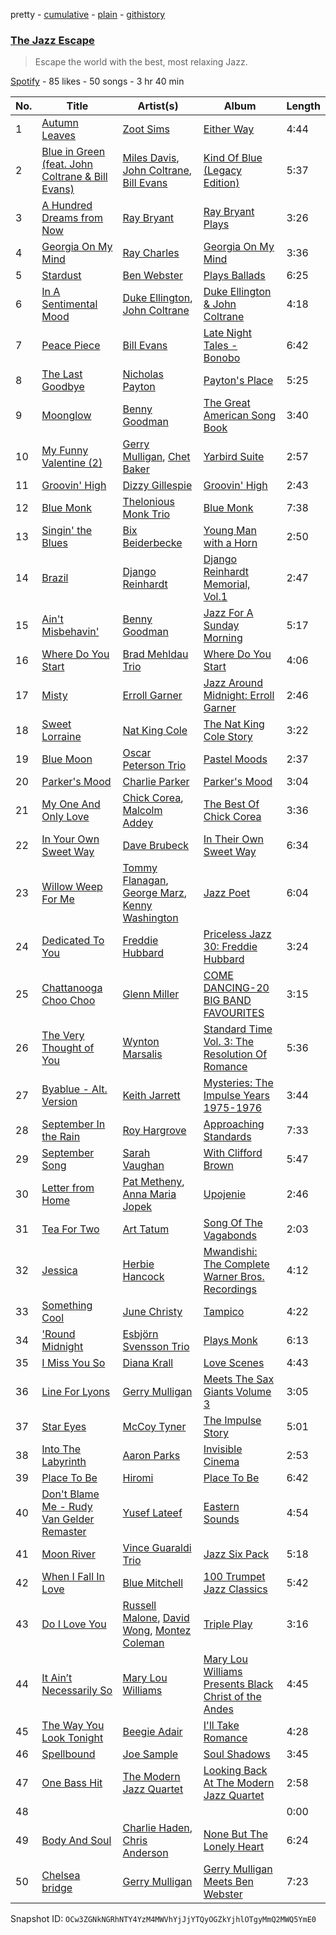 pretty - [cumulative](/playlists/cumulative/7hjaw2oDqkMS2uDk5vmzAu.md) - [plain](/playlists/plain/7hjaw2oDqkMS2uDk5vmzAu) - [githistory](https://github.githistory.xyz/mackorone/spotify-playlist-archive/blob/main/playlists/plain/7hjaw2oDqkMS2uDk5vmzAu)

### [The Jazz Escape](https://open.spotify.com/playlist/7hjaw2oDqkMS2uDk5vmzAu)

> Escape the world with the best, most relaxing Jazz.

[Spotify](https://open.spotify.com/user/spotify) - 85 likes - 50 songs - 3 hr 40 min

| No. | Title | Artist(s) | Album | Length |
|---|---|---|---|---|
| 1 | [Autumn Leaves](https://open.spotify.com/track/1KGBpfScfuZVlgj5U4Tq31) | [Zoot Sims](https://open.spotify.com/artist/1pwr5rTWLVfqhvHfB7Reap) | [Either Way](https://open.spotify.com/album/4GdX9SFD6n0uynQPg2VOQY) | 4:44 |
| 2 | [Blue in Green \(feat\. John Coltrane & Bill Evans\)](https://open.spotify.com/track/0aWMVrwxPNYkKmFthzmpRi) | [Miles Davis](https://open.spotify.com/artist/0kbYTNQb4Pb1rPbbaF0pT4), [John Coltrane](https://open.spotify.com/artist/2hGh5VOeeqimQFxqXvfCUf), [Bill Evans](https://open.spotify.com/artist/4jXfFzeP66Zy67HM2mvIIF) | [Kind Of Blue \(Legacy Edition\)](https://open.spotify.com/album/4sb0eMpDn3upAFfyi4q2rw) | 5:37 |
| 3 | [A Hundred Dreams from Now](https://open.spotify.com/track/63kalFnjm1Wy8OvKXO7hWG) | [Ray Bryant](https://open.spotify.com/artist/617L0tV5Y7lMvUHGHR43AR) | [Ray Bryant Plays](https://open.spotify.com/album/4q8hkJRnSQaWiqW0b2Lw7G) | 3:26 |
| 4 | [Georgia On My Mind](https://open.spotify.com/track/0KkmIGbNiEGloUla4TK4hP) | [Ray Charles](https://open.spotify.com/artist/1eYhYunlNJlDoQhtYBvPsi) | [Georgia On My Mind](https://open.spotify.com/album/4Mq1I0fl1MwhOCUtWoX1Wl) | 3:36 |
| 5 | [Stardust](https://open.spotify.com/track/4nbqUfqKObLWhuUT7PWV1N) | [Ben Webster](https://open.spotify.com/artist/34W7ZCX0LZeJd8q6boKGOk) | [Plays Ballads](https://open.spotify.com/album/2bI7k1iblL7PAIzHPA86Et) | 6:25 |
| 6 | [In A Sentimental Mood](https://open.spotify.com/track/51BfVxH0QfxTpFgZMMbhwK) | [Duke Ellington](https://open.spotify.com/artist/4F7Q5NV6h5TSwCainz8S5A), [John Coltrane](https://open.spotify.com/artist/2hGh5VOeeqimQFxqXvfCUf) | [Duke Ellington & John Coltrane](https://open.spotify.com/album/7qsnx3thQiQabvDkHfqI1m) | 4:18 |
| 7 | [Peace Piece](https://open.spotify.com/track/5xkTHtZiRaazoh87lpeNwY) | [Bill Evans](https://open.spotify.com/artist/4jXfFzeP66Zy67HM2mvIIF) | [Late Night Tales \- Bonobo](https://open.spotify.com/album/0y3ai6LH83qeeeCbmpaIvf) | 6:42 |
| 8 | [The Last Goodbye](https://open.spotify.com/track/5AuLuhe6LXvVod82HxJtXO) | [Nicholas Payton](https://open.spotify.com/artist/3cwVFmQ6mcUoGR6ZvIPuZ4) | [Payton's Place](https://open.spotify.com/album/0lohKc2RubArv0PbjXJYNB) | 5:25 |
| 9 | [Moonglow](https://open.spotify.com/track/2GnYSGPljKiNKZ8OqYVyck) | [Benny Goodman](https://open.spotify.com/artist/1pBuKaLHJlIlqYxQQaflve) | [The Great American Song Book](https://open.spotify.com/album/49HFqpBu2kqYIwOiSKknny) | 3:40 |
| 10 | [My Funny Valentine \(2\)](https://open.spotify.com/track/0MUVhuKwrPtnZW1worw31n) | [Gerry Mulligan](https://open.spotify.com/artist/6l40OFJhuTbHQ9V12evc9K), [Chet Baker](https://open.spotify.com/artist/3rxeQlsv0Sc2nyYaZ5W71T) | [Yarbird Suite](https://open.spotify.com/album/4ThZRAF2wqmOcnRIMxJu8h) | 2:57 |
| 11 | [Groovin' High](https://open.spotify.com/track/3xK8Ec4RoHgFB9zDJkat8c) | [Dizzy Gillespie](https://open.spotify.com/artist/5RzjqfPS0Bu4bUMkyNNDpn) | [Groovin' High](https://open.spotify.com/album/3Zvvgj16yTtmCVqndZUH7G) | 2:43 |
| 12 | [Blue Monk](https://open.spotify.com/track/3Us7ZYk1MxPMvQu5mnI0Zw) | [Thelonious Monk Trio](https://open.spotify.com/artist/1eLGUQKWRwsvTDCJhH788m) | [Blue Monk](https://open.spotify.com/album/2TscgjDmicRE7TZEr5ASMU) | 7:38 |
| 13 | [Singin' the Blues](https://open.spotify.com/track/6ecHrGMH1xnmRdKakgIIpT) | [Bix Beiderbecke](https://open.spotify.com/artist/3kfbYBrL3MCPAMUwKDRpc7) | [Young Man with a Horn](https://open.spotify.com/album/5wTbwGNBPIPNdka8zs7os2) | 2:50 |
| 14 | [Brazil](https://open.spotify.com/track/6m8ROlnJfX5nYsMydTKbzo) | [Django Reinhardt](https://open.spotify.com/artist/5Z1XZyEFY0dewG8faEIiEx) | [Django Reinhardt Memorial, Vol.1](https://open.spotify.com/album/2Dj3BTtfsqaQf795xk4lgm) | 2:47 |
| 15 | [Ain't Misbehavin'](https://open.spotify.com/track/2jCEQ4ViFk3rkb3zOzi3rS) | [Benny Goodman](https://open.spotify.com/artist/1pBuKaLHJlIlqYxQQaflve) | [Jazz For A Sunday Morning](https://open.spotify.com/album/4a3eASYMdFTbmEpdj29zvg) | 5:17 |
| 16 | [Where Do You Start](https://open.spotify.com/track/0gPxAMKPYhnFSAKkBcy3UN) | [Brad Mehldau Trio](https://open.spotify.com/artist/5sQJzc7ZGwC4olbhp2kqqX) | [Where Do You Start](https://open.spotify.com/album/2s8XWSfq0eLzFd6oaNiIx2) | 4:06 |
| 17 | [Misty](https://open.spotify.com/track/1V87tTQ0lLptQroX7uD3ZA) | [Erroll Garner](https://open.spotify.com/artist/6C65D20ASusYqHGSIktfED) | [Jazz Around Midnight: Erroll Garner](https://open.spotify.com/album/5oIaNKls5Yx5gHfllGGkr3) | 2:46 |
| 18 | [Sweet Lorraine](https://open.spotify.com/track/3RbkATWswzKeNDJUZZL2jL) | [Nat King Cole](https://open.spotify.com/artist/7v4imS0moSyGdXyLgVTIV7) | [The Nat King Cole Story](https://open.spotify.com/album/3NoP1ifIejWkGSDsO9T2xH) | 3:22 |
| 19 | [Blue Moon](https://open.spotify.com/track/3HBZd5XI252SYwC808uT2L) | [Oscar Peterson Trio](https://open.spotify.com/artist/0ldU0QJm31y0d6f57R1G2A) | [Pastel Moods](https://open.spotify.com/album/3YoYGmLKQubSo3Ho30FmPC) | 2:37 |
| 20 | [Parker's Mood](https://open.spotify.com/track/76kEWcXw7hZfLt4Mt2lqwR) | [Charlie Parker](https://open.spotify.com/artist/4Ww5mwS7BWYjoZTUIrMHfC) | [Parker's Mood](https://open.spotify.com/album/4RRV74RIVhcITDiuxevzEW) | 3:04 |
| 21 | [My One And Only Love](https://open.spotify.com/track/21WlpZiXLelHjdoMUhHfrm) | [Chick Corea](https://open.spotify.com/artist/5olDKSsFhhmwh8UCWwKtpq), [Malcolm Addey](https://open.spotify.com/artist/4v0dBZBhhgZctlUGPFOGyH) | [The Best Of Chick Corea](https://open.spotify.com/album/42yiUOGntY4V5W3rf7Glus) | 3:36 |
| 22 | [In Your Own Sweet Way](https://open.spotify.com/track/7lO3Go5i45lK7FKa9WOvUC) | [Dave Brubeck](https://open.spotify.com/artist/3kUKwTJdH8FuWzF8p6Dg9E) | [In Their Own Sweet Way](https://open.spotify.com/album/3xxZHHNXl3PxpjpO2ecQob) | 6:34 |
| 23 | [Willow Weep For Me](https://open.spotify.com/track/2xcegliBUI1I82aSY3ggbd) | [Tommy Flanagan](https://open.spotify.com/artist/6dUZplQfg5blo0h9HiJ94d), [George Marz](https://open.spotify.com/artist/6RS1W7u8F7YzIazR5FTJMi), [Kenny Washington](https://open.spotify.com/artist/4ern8uIUTeqcI4AE8Q5ZnO) | [Jazz Poet](https://open.spotify.com/album/6ZKAO7B6gAzPSipAavN6ai) | 6:04 |
| 24 | [Dedicated To You](https://open.spotify.com/track/6obGjgqunbD7yvor1iMZPc) | [Freddie Hubbard](https://open.spotify.com/artist/0fTHKjepK5HWOrb2rkS5Em) | [Priceless Jazz 30: Freddie Hubbard](https://open.spotify.com/album/1yyn1hMUouPJquxC4hjJCC) | 3:24 |
| 25 | [Chattanooga Choo Choo](https://open.spotify.com/track/2BmkX0a5MydjxUae3JsIVU) | [Glenn Miller](https://open.spotify.com/artist/2aAHdB5HweT3mFcRzm0swc) | [COME DANCING\-20 BIG BAND FAVOURITES](https://open.spotify.com/album/7LCLqbDYJWP55r9N4L3Gxf) | 3:15 |
| 26 | [The Very Thought of You](https://open.spotify.com/track/7HX1x07eay5LlnrQdq7zh2) | [Wynton Marsalis](https://open.spotify.com/artist/375zxMmh2cSgUzFFnva0O7) | [Standard Time Vol\. 3: The Resolution Of Romance](https://open.spotify.com/album/3ggRodyIM1r04IT4K3Ikho) | 5:36 |
| 27 | [Byablue \- Alt\. Version](https://open.spotify.com/track/0k2HFxlwobWynK1pimUa13) | [Keith Jarrett](https://open.spotify.com/artist/0F3Aew9DSd6fb6192K1K0Y) | [Mysteries: The Impulse Years 1975\-1976](https://open.spotify.com/album/0Egmo33QeGlmH4YaAWdJnE) | 3:44 |
| 28 | [September In the Rain](https://open.spotify.com/track/253VASytYpIZrZGpTlHyHQ) | [Roy Hargrove](https://open.spotify.com/artist/49zXTngyUTielHTbbH5YKs) | [Approaching Standards](https://open.spotify.com/album/1OGhqJimAFVAtyX7PKbakD) | 7:33 |
| 29 | [September Song](https://open.spotify.com/track/27wKYdjaJGDJWTAuFi1En6) | [Sarah Vaughan](https://open.spotify.com/artist/1bgyxtWjZwA5PQlDsvs9b8) | [With Clifford Brown](https://open.spotify.com/album/4obhlOi49yfv162hJLcvzR) | 5:47 |
| 30 | [Letter from Home](https://open.spotify.com/track/2PZryKb38MtoCTsZASWLJ4) | [Pat Metheny](https://open.spotify.com/artist/3t58jfUhoMLYVO14XaUFLA), [Anna Maria Jopek](https://open.spotify.com/artist/49MhEXYycGHSAmmy8GiBio) | [Upojenie](https://open.spotify.com/album/2FDoaB8G6itN0d1vUPQgc9) | 2:46 |
| 31 | [Tea For Two](https://open.spotify.com/track/51AU3m5W6phNq5wT2aOnhq) | [Art Tatum](https://open.spotify.com/artist/3DtSOCXYU6o4EV0K1NgIKq) | [Song Of The Vagabonds](https://open.spotify.com/album/0xJ0R0PmRCaYufCeZNjbqs) | 2:03 |
| 32 | [Jessica](https://open.spotify.com/track/6BN2BiFru8FNpXY47GgTN0) | [Herbie Hancock](https://open.spotify.com/artist/2ZvrvbQNrHKwjT7qfGFFUW) | [Mwandishi: The Complete Warner Bros\. Recordings](https://open.spotify.com/album/2ZbgpDs0ewVgP6sLeXJMAu) | 4:12 |
| 33 | [Something Cool](https://open.spotify.com/track/0g5tUbJKTsU3mjtUT0ePEK) | [June Christy](https://open.spotify.com/artist/7D51E97yRZ8Su45PW9zbzP) | [Tampico](https://open.spotify.com/album/1mkYbTZnGZ88v6BcdRpMq1) | 4:22 |
| 34 | ['Round Midnight](https://open.spotify.com/track/6rIB9HudLdMSNEZaH8JxVm) | [Esbjörn Svensson Trio](https://open.spotify.com/artist/3HJzLaMbS0jMabxS3wttGk) | [Plays Monk](https://open.spotify.com/album/3ar3gv14DQ9QnmF9n3D90G) | 6:13 |
| 35 | [I Miss You So](https://open.spotify.com/track/5HrSt3w9604xJdMALbUcDl) | [Diana Krall](https://open.spotify.com/artist/5z1VAFwT35EVvCp1XlZZuL) | [Love Scenes](https://open.spotify.com/album/0BY7XVm9kLLwDmQfXFL8G8) | 4:43 |
| 36 | [Line For Lyons](https://open.spotify.com/track/0WQ1u1tYKZ6UH49KVGBH1V) | [Gerry Mulligan](https://open.spotify.com/artist/6l40OFJhuTbHQ9V12evc9K) | [Meets The Sax Giants Volume 3](https://open.spotify.com/album/3R5GFV88b86J40Haj2PPsc) | 3:05 |
| 37 | [Star Eyes](https://open.spotify.com/track/09Ht4aS2Lc6RwbcHVjrLXC) | [McCoy Tyner](https://open.spotify.com/artist/2EsmKkHsXK0WMNGOtIhbxr) | [The Impulse Story](https://open.spotify.com/album/4lxBGNMymHqIidoIdNmMT5) | 5:01 |
| 38 | [Into The Labyrinth](https://open.spotify.com/track/40kPjE7saRDW8mmBlksWUW) | [Aaron Parks](https://open.spotify.com/artist/22KzEvCtrTGf9l6k7zFcdv) | [Invisible Cinema](https://open.spotify.com/album/3xfueIrMUw57owAiYVKt8S) | 2:53 |
| 39 | [Place To Be](https://open.spotify.com/track/7MP2bGJFGGq4BUImUcbNOw) | [Hiromi](https://open.spotify.com/artist/7DeuppKQdCVhuWrzzCBBpc) | [Place To Be](https://open.spotify.com/album/7oHdAAQkWIf2MjEeqMtDdB) | 6:42 |
| 40 | [Don't Blame Me \- Rudy Van Gelder Remaster](https://open.spotify.com/track/1yJSiHvpYi1eZTrwStGoYJ) | [Yusef Lateef](https://open.spotify.com/artist/33XkS6h90eeK7e6OJHw0mq) | [Eastern Sounds](https://open.spotify.com/album/0963505kg714S5rqZwKZ9I) | 4:54 |
| 41 | [Moon River](https://open.spotify.com/track/3HjqOi572H7pasySmHXLYU) | [Vince Guaraldi Trio](https://open.spotify.com/artist/4ytkhMSAnrDP8XzRNlw9FS) | [Jazz Six Pack](https://open.spotify.com/album/1OeYBY5qJWCyqyCmQ7kfsh) | 5:18 |
| 42 | [When I Fall In Love](https://open.spotify.com/track/6nSfiGBX6zkGgytFEASXQD) | [Blue Mitchell](https://open.spotify.com/artist/420BtT2Zyze7Eb9zqHcliW) | [100 Trumpet Jazz Classics](https://open.spotify.com/album/1cGFVk6mbcYs8MN1R8LnRP) | 5:42 |
| 43 | [Do I Love You](https://open.spotify.com/track/29Zbj2JQKuUo1UDvBQIcHp) | [Russell Malone](https://open.spotify.com/artist/4U5eHAv5qBumRcWEl84ZCb), [David Wong](https://open.spotify.com/artist/2uvK3qQRe94yfxfJ4qsCCr), [Montez Coleman](https://open.spotify.com/artist/4e0q9ui404rCzGkNXLhDDl) | [Triple Play](https://open.spotify.com/album/5mYG0eWbMtSsaxHwEGQBim) | 3:16 |
| 44 | [It Ain’t Necessarily So](https://open.spotify.com/track/0vwTHK0RI01avuLIrAHp8C) | [Mary Lou Williams](https://open.spotify.com/artist/6hrEc1XqVcGLK0Di6zVADR) | [Mary Lou Williams Presents Black Christ of the Andes](https://open.spotify.com/album/35TchegKRAVtmhwSfDA8hy) | 4:45 |
| 45 | [The Way You Look Tonight](https://open.spotify.com/track/2dHnHyKAfKpRjJS55rPg9Q) | [Beegie Adair](https://open.spotify.com/artist/5gYIhpLwCYoxh3V8KANZpI) | [I'll Take Romance](https://open.spotify.com/album/5gtY51XQOhFTEVDOO1U4Xy) | 4:28 |
| 46 | [Spellbound](https://open.spotify.com/track/5V54sGZrYzQHkaGRJ8OGsq) | [Joe Sample](https://open.spotify.com/artist/4H2b90USTVSstPktwUsDZE) | [Soul Shadows](https://open.spotify.com/album/1yRXy8NJobwcSzLpoUoara) | 3:45 |
| 47 | [One Bass Hit](https://open.spotify.com/track/6mqBtwOUZsxJK4pkNPnxD7) | [The Modern Jazz Quartet](https://open.spotify.com/artist/7wBFjZMHsC6nfV0HOSd6uI) | [Looking Back At The Modern Jazz Quartet](https://open.spotify.com/album/3InPNu32SCQAFfJcsF3STy) | 2:58 |
| 48 | [](https://open.spotify.com/track/16TbVkFPNUtNkwCSZIziXJ) | [](https://open.spotify.com/artist/0LyfQWJT6nXafLPZqxe9Of) | [](https://open.spotify.com/album/16P67CKwAR45QleNvCINeX) | 0:00 |
| 49 | [Body And Soul](https://open.spotify.com/track/2W0aHErMSTAP2NTBAJlIrZ) | [Charlie Haden](https://open.spotify.com/artist/5Pqc0ZFA20Y9zGJZ3ojUin), [Chris Anderson](https://open.spotify.com/artist/7GqvcADuInnGBhPzJphrpO) | [None But The Lonely Heart](https://open.spotify.com/album/3AIPq30cOmfWnDQgc1OHxI) | 6:24 |
| 50 | [Chelsea bridge](https://open.spotify.com/track/2Jy6tT44Ay0m5kTUQs2GJB) | [Gerry Mulligan](https://open.spotify.com/artist/6l40OFJhuTbHQ9V12evc9K) | [Gerry Mulligan Meets Ben Webster](https://open.spotify.com/album/4zNw4NpLg78Rgog4Ath5aM) | 7:23 |

Snapshot ID: `OCw3ZGNkNGRhNTY4YzM4MWVhYjJjYTQyOGZkYjhlOTgyMmQ2MWQ5YmE0`